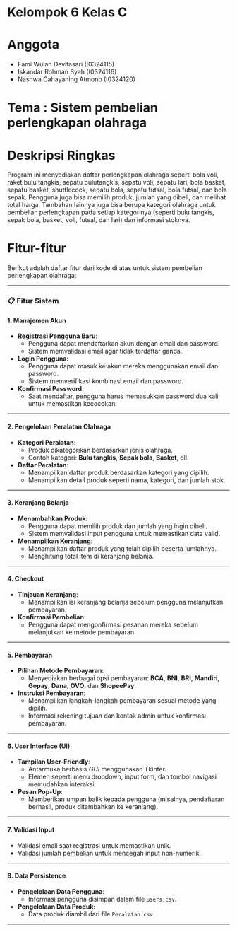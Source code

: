 # Kelompok 6 Kelas C
# Anggota 
- Fami Wulan Devitasari (I0324115)
- Iskandar Rohman Syah (I0324116)
- Nashwa Cahayaning Atmono (I0324120)

# Tema : Sistem pembelian perlengkapan olahraga

# Deskripsi Ringkas
Program ini menyediakan daftar perlengkapan olahraga seperti bola voli, raket bulu tangkis, sepatu bulutangkis, sepatu voli, sepatu lari, bola basket, sepatu basket, shuttlecock, sepatu bola, sepatu futsal, bola futsal, dan bola sepak. Pengguna juga bisa memilih produk, jumlah yang dibeli, dan melihat total harga. Tambahan lainnya juga bisa berupa kategori olahraga untuk pembelian perlengkapan pada setiap kategorinya (seperti bulu tangkis, sepak bola, basket, voli, futsal, dan lari) dan informasi stoknya.

# Fitur-fitur 
Berikut adalah daftar fitur dari kode di atas untuk sistem pembelian perlengkapan olahraga:

---

### **📋 Fitur Sistem**

#### **1. Manajemen Akun**
- **Registrasi Pengguna Baru**:
  - Pengguna dapat mendaftarkan akun dengan email dan password.
  - Sistem memvalidasi email agar tidak terdaftar ganda.
- **Login Pengguna**:
  - Pengguna dapat masuk ke akun mereka menggunakan email dan password.
  - Sistem memverifikasi kombinasi email dan password.
- **Konfirmasi Password**:
  - Saat mendaftar, pengguna harus memasukkan password dua kali untuk memastikan kecocokan.

---

#### **2. Pengelolaan Peralatan Olahraga**
- **Kategori Peralatan**:
  - Produk dikategorikan berdasarkan jenis olahraga.
  - Contoh kategori: **Bulu tangkis**, **Sepak bola**, **Basket**, dll.
- **Daftar Peralatan**:
  - Menampilkan daftar produk berdasarkan kategori yang dipilih.
  - Menampilkan detail produk seperti nama, kategori, dan jumlah stok.

---

#### **3. Keranjang Belanja**
- **Menambahkan Produk**:
  - Pengguna dapat memilih produk dan jumlah yang ingin dibeli.
  - Sistem memvalidasi input pengguna untuk memastikan data valid.
- **Menampilkan Keranjang**:
  - Menampilkan daftar produk yang telah dipilih beserta jumlahnya.
  - Menghitung total item di keranjang belanja.

---

#### **4. Checkout**
- **Tinjauan Keranjang**:
  - Menampilkan isi keranjang belanja sebelum pengguna melanjutkan pembayaran.
- **Konfirmasi Pembelian**:
  - Pengguna dapat mengonfirmasi pesanan mereka sebelum melanjutkan ke metode pembayaran.

---

#### **5. Pembayaran**
- **Pilihan Metode Pembayaran**:
  - Menyediakan berbagai opsi pembayaran: **BCA**, **BNI**, **BRI**, **Mandiri**, **Gopay**, **Dana**, **OVO**, dan **ShopeePay**.
- **Instruksi Pembayaran**:
  - Menampilkan langkah-langkah pembayaran sesuai metode yang dipilih.
  - Informasi rekening tujuan dan kontak admin untuk konfirmasi pembayaran.

---

#### **6. User Interface (UI)**
- **Tampilan User-Friendly**:
  - Antarmuka berbasis *GUI* menggunakan Tkinter.
  - Elemen seperti menu dropdown, input form, dan tombol navigasi memudahkan interaksi.
- **Pesan Pop-Up**:
  - Memberikan umpan balik kepada pengguna (misalnya, pendaftaran berhasil, produk ditambahkan ke keranjang).

---

#### **7. Validasi Input**
- Validasi email saat registrasi untuk memastikan unik.
- Validasi jumlah pembelian untuk mencegah input non-numerik.

---

#### **8. Data Persistence**
- **Pengelolaan Data Pengguna**:
  - Informasi pengguna disimpan dalam file `users.csv`.
- **Pengelolaan Data Produk**:
  - Data produk diambil dari file `Peralatan.csv`.

---
